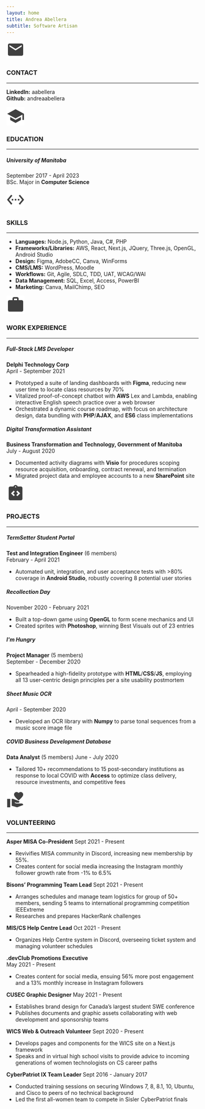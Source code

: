 ```yaml
---
layout: home
title: Andrea Abellera
subtitle: Software Artisan
---
```


![Contact Icon](/assets/img/contact.svg)
### CONTACT
---
**LinkedIn:** aabellera  
**Github:** andreaabellera

![Education Icon](/assets/img/education.svg)
### EDUCATION
---
##### University of Manitoba  
September 2017 - April 2023  
BSc. Major in **Computer Science**  

![Skills Icon](/assets/img/skills.svg)
### SKILLS
---
- **Languages:** Node.js, Python,  Java,  C#, PHP  
- **Frameworks/Libraries:** AWS, React, Next.js, JQuery, Three.js, OpenGL, Android Studio
- **Design:** Figma, AdobeCC, Canva, WinForms
- **CMS/LMS:** WordPress, Moodle
- **Workflows:** Git, Agile, SDLC, TDD, UAT, WCAG/WAI
- **Data Management:** SQL, Excel, Access, PowerBI
- **Marketing:** Canva, MailChimp, SEO  

![Work Icon](/assets/img/work.svg)
### WORK EXPERIENCE
---
##### Full-Stack LMS Developer  
**Delphi Technology Corp**  
April - September 2021

- Prototyped a suite of landing dashboards with **Figma**, reducing new user time to locate class resources by 70%  
- Vitalized proof-of-concept chatbot with **AWS** Lex and Lambda, enabling interactive English speech practice over a web browser  
- Orchestrated a dynamic course roadmap, with focus on architecture design, data bundling with **PHP**/**AJAX**, and **ES6** class implementations

##### Digital Transformation Assistant  
**Business Transformation and Technology, Government of Manitoba**  
July - August 2020

- Documented activity diagrams with **Visio** for procedures scoping resource acquisition, onboarding, contract renewal, and termination  
- Migrated project data and employee accounts to a new **SharePoint** site

![Projects Icon](/assets/img/projects.svg)
### PROJECTS
---

##### TermSetter Student Portal  
**Test and Integration Engineer** (6 members)  
February - April 2021

- Automated unit, integration, and user acceptance tests with >80% coverage in **Android Studio**, robustly covering 8 potential user stories

##### Recollection Day 
November 2020 - February 2021

- Built a top-down game using **OpenGL** to form scene mechanics and UI  
- Created sprites with **Photoshop**, winning Best Visuals out of 23 entries

##### I'm Hungry  
**Project Manager** (5 members)  
September - December 2020

- Spearheaded a high-fidelity prototype with **HTML**/**CSS**/**JS**, employing all 13 user-centric design principles per a site usability postmortem


##### Sheet Music OCR 
April - September 2020

- Developed an OCR library with **Numpy** to parse tonal sequences from a music score image file


##### COVID Business Development Database  
**Data Analyst** (5 members)
June - July 2020

- Tailored 10+ recommendations to 15 post-secondary institutions as response to local COVID with **Access** to optimize class delivery, resource investments, and competitive fees

![Volunteering Icon](/assets/img/volunteering.svg)
### VOLUNTEERING
---

**Asper MISA Co-President**
Sept 2021 - Present  

- Revivifies MISA community in Discord, increasing new membership by 55%.
- Creates content for social media increasing the Instagram monthly follower growth rate from -1% to 6.5%
 
**Bisons’ Programming Team Lead**
Sept 2021 - Present

- Arranges schedules and manage team logistics for group of 50+ members, sending 5 teams to international programming competition IEEExtreme 
- Researches and prepares HackerRank challenges

**MIS/CS Help Centre Lead**
Oct 2021 - Present

- Organizes Help Centre system in Discord, overseeing ticket system and managing volunteer schedules

**.devClub Promotions Executive**  
May 2021 - Present

- Creates content for social media, ensuing 56% more post engagement and a 13% monthly increase in Instagram followers

**CUSEC Graphic Designer**
May 2021 - Present  

- Establishes brand design for Canada’s largest student SWE conference
- Publishes documents and graphic assets collaborating with web development and sponsorship teams

**WICS Web & Outreach Volunteer**
Sept 2020 - Present

- Develops pages and components for the WICS site on a Next.js framework
- Speaks and in virtual high school visits to provide advice to incoming generations of women technologists on CS career paths

**CyberPatriot IX Team Leader**
Sept 2016 - January 2017

- Conducted training sessions on securing Windows 7, 8, 8.1, 10, Ubuntu, and Cisco to peers of no technical background
- Led the first all-women team to compete in Sisler CyberPatriot finals